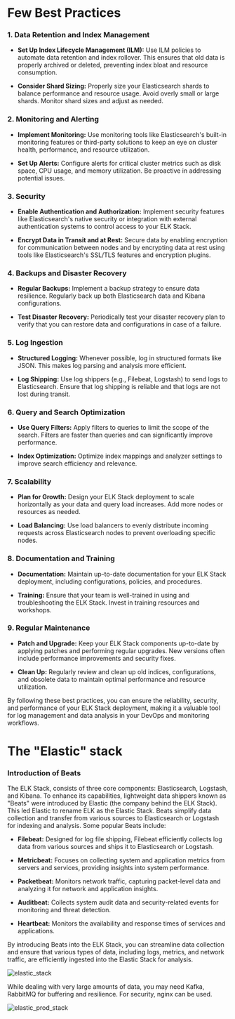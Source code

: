 # Few Best Practices

### 1. Data Retention and Index Management

- **Set Up Index Lifecycle Management (ILM):** Use ILM policies to automate data retention and index rollover. This
  ensures that old data is properly archived or deleted, preventing index bloat and resource consumption.

- **Consider Shard Sizing:** Properly size your Elasticsearch shards to balance performance and resource usage. Avoid
  overly small or large shards. Monitor shard sizes and adjust as needed.

### 2. Monitoring and Alerting

- **Implement Monitoring:** Use monitoring tools like Elasticsearch's built-in monitoring features or third-party
  solutions to keep an eye on cluster health, performance, and resource utilization.

- **Set Up Alerts:** Configure alerts for critical cluster metrics such as disk space, CPU usage, and memory
  utilization. Be proactive in addressing potential issues.

### 3. Security

- **Enable Authentication and Authorization:** Implement security features like Elasticsearch's native security or
  integration with external authentication systems to control access to your ELK Stack.

- **Encrypt Data in Transit and at Rest:** Secure data by enabling encryption for communication between nodes and by
  encrypting data at rest using tools like Elasticsearch's SSL/TLS features and encryption plugins.

### 4. Backups and Disaster Recovery

- **Regular Backups:** Implement a backup strategy to ensure data resilience. Regularly back up both Elasticsearch data
  and Kibana configurations.

- **Test Disaster Recovery:** Periodically test your disaster recovery plan to verify that you can restore data and
  configurations in case of a failure.

### 5. Log Ingestion

- **Structured Logging:** Whenever possible, log in structured formats like JSON. This makes log parsing and analysis
  more efficient.

- **Log Shipping:** Use log shippers (e.g., Filebeat, Logstash) to send logs to Elasticsearch. Ensure that log shipping
  is reliable and that logs are not lost during transit.

### 6. Query and Search Optimization

- **Use Query Filters:** Apply filters to queries to limit the scope of the search. Filters are faster than queries and
  can significantly improve performance.

- **Index Optimization:** Optimize index mappings and analyzer settings to improve search efficiency and relevance.

### 7. Scalability

- **Plan for Growth:** Design your ELK Stack deployment to scale horizontally as your data and query load increases. Add
  more nodes or resources as needed.

- **Load Balancing:** Use load balancers to evenly distribute incoming requests across Elasticsearch nodes to prevent
  overloading specific nodes.

### 8. Documentation and Training

- **Documentation:** Maintain up-to-date documentation for your ELK Stack deployment, including configurations,
  policies, and procedures.

- **Training:** Ensure that your team is well-trained in using and troubleshooting the ELK Stack. Invest in training
  resources and workshops.

### 9. Regular Maintenance

- **Patch and Upgrade:** Keep your ELK Stack components up-to-date by applying patches and performing regular upgrades.
  New versions often include performance improvements and security fixes.

- **Clean Up:** Regularly review and clean up old indices, configurations, and obsolete data to maintain optimal
  performance and resource utilization.

By following these best practices, you can ensure the reliability, security, and performance of your ELK Stack
deployment, making it a valuable tool for log management and data analysis in your DevOps and monitoring workflows.

# The "Elastic" stack

### Introduction of Beats

The ELK Stack, consists of three core components: Elasticsearch, Logstash, and Kibana. To enhance its capabilities,
lightweight data shippers known as "Beats" were introduced by Elastic (the company behind the ELK Stack). This led
Elastic to rename ELK as the Elastic Stack. Beats simplify data collection and transfer from various sources to
Elasticsearch or Logstash for indexing and analysis. Some popular Beats include:

- **Filebeat:** Designed for log file shipping, Filebeat efficiently collects log data from various sources and ships it
  to Elasticsearch or Logstash.

- **Metricbeat:** Focuses on collecting system and application metrics from servers and services, providing insights
  into system performance.

- **Packetbeat:** Monitors network traffic, capturing packet-level data and analyzing it for network and application
  insights.

- **Auditbeat:** Collects system audit data and security-related events for monitoring and threat detection.

- **Heartbeat:** Monitors the availability and response times of services and applications.

By introducing Beats into the ELK Stack, you can streamline data collection and ensure that various types of data,
including logs, metrics, and network traffic, are efficiently ingested into the Elastic Stack for analysis.

![elastic_stack](https://www.guru99.com/images/tensorflow/082918_1504_ELKStackTut2.png)

While dealing with very large amounts of data, you may need Kafka, RabbitMQ for buffering and resilience. For security, nginx can be used.

![elastic_prod_stack](https://www.guru99.com/images/tensorflow/082918_1504_ELKStackTut3.png)

